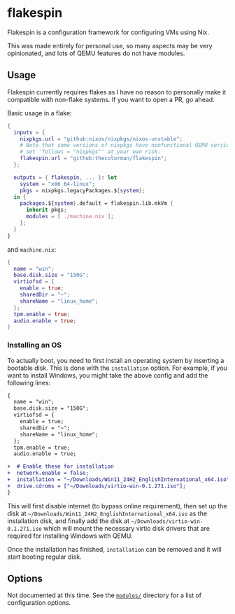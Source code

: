 # flakespin

Flakespin is a configuration framework for configuring VMs using Nix.

This was made entirely for personal use, so many aspects may be very
opinionated, and lots of QEMU features do not have modules.

## Usage

Flakespin currently requires flakes as I have no reason to personally make it
compatible with non-flake systems. If you want to open a PR, go ahead.

Basic usage in a flake:

```nix
{
  inputs = {
    nixpkgs.url = "github:nixos/nixpkgs/nixos-unstable"; 
    # Note that some versions of nixpkgs have nonfunctional QEMU versions, so
    # set 'follows = "nixpkgs"' at your own risk.
    flakespin.url = "github:thecolorman/flakespin";
  };

  outputs = { flakespin, ... }: let
    system = "x86_64-linux";
    pkgs = nixpkgs.legacyPackages.${system};
  in {
    packages.${system}.default = flakespin.lib.mkVm {
      inherit pkgs;
      modules = [ ./machine.nix ];
    };
  }
}
```

and `machine.nix`:

```nix
{
  name = "win";
  base.disk.size = "150G";
  virtiofsd = {
    enable = true;
    sharedDir = "~";
    shareName = "linux_home";
  };
  tpm.enable = true;
  audio.enable = true;
}
```

### Installing an OS

To actually boot, you need to first install an operating system by inserting a
bootable disk. This is done with the `installation` option. For example, if you
want to install Windows, you might take the above config and add the following
lines:

```diff nix
{
  name = "win";
  base.disk.size = "150G";
  virtiofsd = {
    enable = true;
    sharedDir = "~";
    shareName = "linux_home";
  };
  tpm.enable = true;
  audio.enable = true;

+  # Enable these for installation
+  network.enable = false;
+  installation = "~/Downloads/Win11_24H2_EnglishInternational_x64.iso";
+  drive.cdroms = ["~/Downloads/virtio-win-0.1.271.iso"];
}
```

This will first disable internet (to bypass online requirement), then set up the
disk at `~/Downloads/Win11_24H2_EnglishInternational_x64.iso` as the
installation disk, and finally add the disk at
`~/Downloads/virtio-win-0.1.271.iso` which will mount the necessary virtio disk
drivers that are required for installing Windows with QEMU.

Once the installation has finished, `installation` can be removed and it will
start booting regular disk.

## Options

Not documented at this time. See the [`modules/`](./modules) directory for a
list of configuration options.
